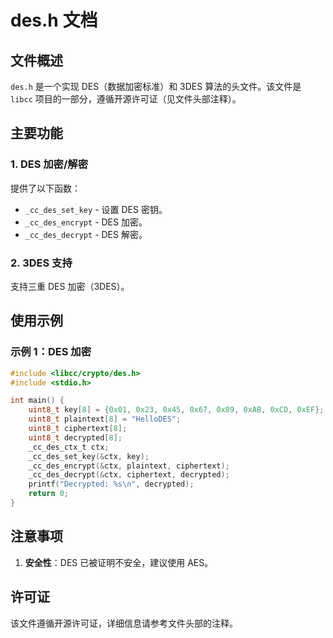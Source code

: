 # des.h 文档

## 文件概述
`des.h` 是一个实现 DES（数据加密标准）和 3DES 算法的头文件。该文件是 `libcc` 项目的一部分，遵循开源许可证（见文件头部注释）。

## 主要功能

### 1. DES 加密/解密
提供了以下函数：
- `_cc_des_set_key` - 设置 DES 密钥。
- `_cc_des_encrypt` - DES 加密。
- `_cc_des_decrypt` - DES 解密。

### 2. 3DES 支持
支持三重 DES 加密（3DES）。

## 使用示例

### 示例 1：DES 加密
```c
#include <libcc/crypto/des.h>
#include <stdio.h>

int main() {
    uint8_t key[8] = {0x01, 0x23, 0x45, 0x67, 0x89, 0xAB, 0xCD, 0xEF};
    uint8_t plaintext[8] = "HelloDES";
    uint8_t ciphertext[8];
    uint8_t decrypted[8];
    _cc_des_ctx_t ctx;
    _cc_des_set_key(&ctx, key);
    _cc_des_encrypt(&ctx, plaintext, ciphertext);
    _cc_des_decrypt(&ctx, ciphertext, decrypted);
    printf("Decrypted: %s\n", decrypted);
    return 0;
}
```

## 注意事项
1. **安全性**：DES 已被证明不安全，建议使用 AES。

## 许可证
该文件遵循开源许可证，详细信息请参考文件头部的注释。